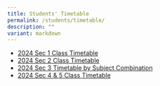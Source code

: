 ```yaml
---
title: Students' Timetable
permalink: /students/timetable/
description: ""
variant: markdown
---
```

* [2024 Sec 1 Class Timetable](/files/2024/2024_Sec_1_Class_Timetable.pdf)
* [2024 Sec 2 Class Timetable](/files/2024/2024_Sec_2_Timetable.pdf)
* [2024 Sec 3 Timetable by Subject Combination](/files/2024/2024_Sec_3_Timetable_by_Subject_Combination.pdf)
* [2024 Sec 4 & 5 Class Timetable](/files/2024/2024_Sec_4_5_Timetable.pdf)